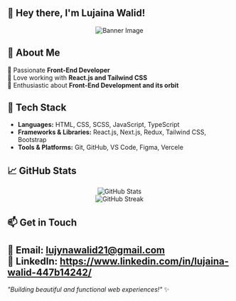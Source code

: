 ## 👋 Hey there, I'm <b>Lujaina Walid</b>!</h1>

<p align="center">
  <img src="https://camo.githubusercontent.com/8d7db6cee873b2626e5e54af7762398ac6459aa2cc58c7a9aca327867a4658b9/68747470733a2f2f692e696d6775722e636f6d2f384d75705a48592e676966" alt="Banner Image">
</p>

## 🚀 About Me
🔹 Passionate **Front-End Developer**  
🔹 Love working with **React.js and Tailwind CSS**  
🔹 Enthusiastic about **Front-End Development and its orbit**  

## 🔧 Tech Stack
- **Languages:**  HTML, CSS, SCSS, JavaScript, TypeScript 
- **Frameworks & Libraries:** React.js, Next.js, Redux, Tailwind CSS, Bootstrap  
- **Tools & Platforms:** Git, GitHub, VS Code, Figma, Vercele  

## 📈 GitHub Stats  
<p align="center">
  <img src="https://github-readme-stats.vercel.app/api?username=yourusername&show_icons=true&theme=radical" alt="GitHub Stats">
  <br>
  <img src="https://github-readme-streak-stats.herokuapp.com/?user=yourusername&theme=radical" alt="GitHub Streak">
</p>

## 📫 Get in Touch
💌 **Email:** lujynawalid21@gmail.com  
💼 **LinkedIn:** https://www.linkedin.com/in/lujaina-walid-447b14242/
---

*"Building beautiful and functional web experiences!"* ✨

<!-- Created with ❤️ by Lujaina21 -->
